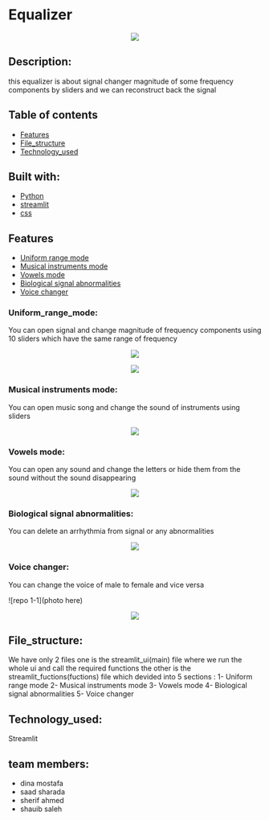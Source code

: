 # Equalizer
<p align="center">
    <img src="https://github.com/Sherif-2001/DSP_Task2_8/blob/main/photos/default.jpg">
</p>


## Description:
this equalizer is about signal changer magnitude of some frequency components by sliders and we can reconstruct back the signal  
## Table of contents

* [Features](#features)
* [File_structure](#file_structure)
* [Technology_used](#technology_used)

## Built with: 
* [Python](#python)
* [streamlit](#streamlit)
* [css](#css)

## Features
* [Uniform range mode](#Uniform_range_mode)
* [Musical instruments mode](#Musical_instruments_mode)
* [Vowels mode](#Vowels_mode)
* [Biological signal abnormalities](#Biological_signal_abnormalities)
* [Voice changer](#Voice_changer)

### Uniform_range_mode:
You can open signal and change magnitude of frequency components using 10 sliders which have the same range of frequency

<p align="center">
    <img src="https://github.com/Sherif-2001/DSP_Task2_8/blob/main/photos/default%20(2).jpg">
</p>
<p align="center">
    <img src="https://github.com/Sherif-2001/DSP_Task2_8/blob/main/photos/dynamic_def.jpg">
</p>



### Musical instruments mode:
You can open music song and change the sound of instruments using sliders 
<p align="center">
    <img src="https://github.com/Sherif-2001/DSP_Task2_8/blob/main/photos/music.jpg">
</p>

### Vowels mode:
You can open any sound and change the letters or hide them from the sound without the sound disappearing 
<p align="center">
    <img src="photo here">
</p>

### Biological signal abnormalities:
You can delete an arrhythmia from signal or any abnormalities

<p align="center">
    <img src="photo here">
</p>

### Voice changer:
You can change the voice of male to female and vice versa 

![repo 1-1](photo here)
<p align="center">
    <img src="photo here">
</p>


## File_structure:
We have only 2 files one is the streamlit_ui(main) file where we run the whole ui and call the required functions 
the other is the streamlit_fuctions(fuctions) file which devided into 5 sections : 
1- Uniform range mode 
2- Musical instruments mode
3- Vowels mode
4- Biological signal abnormalities
5- Voice changer


## Technology_used:
Streamlit 

## team members: 

- dina mostafa
- saad sharada 
- sherif ahmed 
- shauib saleh
